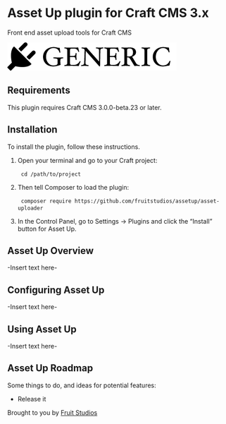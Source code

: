 # Asset Up plugin for Craft CMS 3.x

Front end asset upload tools for Craft CMS

![Screenshot](resources/img/plugin-logo.png)

## Requirements

This plugin requires Craft CMS 3.0.0-beta.23 or later.

## Installation

To install the plugin, follow these instructions.

1. Open your terminal and go to your Craft project:

        cd /path/to/project

2. Then tell Composer to load the plugin:

        composer require https://github.com/fruitstudios/assetup/asset-uploader

3. In the Control Panel, go to Settings → Plugins and click the “Install” button for Asset Up.

## Asset Up Overview

-Insert text here-

## Configuring Asset Up

-Insert text here-

## Using Asset Up

-Insert text here-

## Asset Up Roadmap

Some things to do, and ideas for potential features:

* Release it

Brought to you by [Fruit Studios](http://fruitstudios.co.uk)
